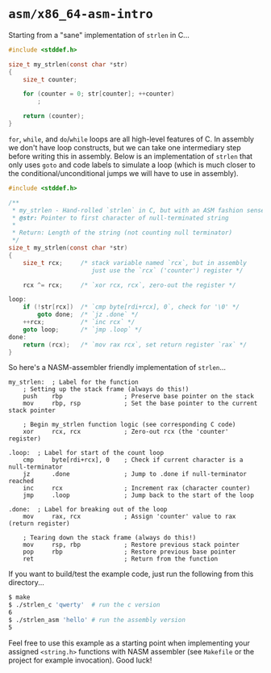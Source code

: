 # `asm/x86_64-asm-intro`

Starting from a "sane" implementation of `strlen` in C...

```c
#include <stddef.h>

size_t my_strlen(const char *str)
{
	size_t counter;

	for (counter = 0; str[counter]; ++counter)
		;

	return (counter);
}
```

`for`, `while`, and `do`/`while` loops are all high-level features of C. In assembly we don't have loop constructs, but we can take one intermediary step before writing this in assembly. Below is an implementation of `strlen` that only uses `goto` and code labels to simulate a loop (which is much closer to the conditional/unconditional jumps we will have to use in assembly).


```c
#include <stddef.h>

/**
 * my_strlen - Hand-rolled `strlen` in C, but with an ASM fashion sense!
 * @str: Pointer to first character of null-terminated string
 *
 * Return: Length of the string (not counting null terminator)
 */
size_t my_strlen(const char *str)
{
    size_t rcx;     /* stack variable named `rcx`, but in assembly
                       just use the `rcx` ('counter') register */

    rcx ^= rcx;     /* `xor rcx, rcx`, zero-out the register */

loop:
    if (!str[rcx])  /* `cmp byte[rdi+rcx], 0`, check for '\0' */
		goto done;  /* `jz .done` */
    ++rcx;          /* `inc rcx` */
    goto loop;      /* `jmp .loop` */
done:
    return (rcx);   /* `mov rax rcx`, set return register `rax` */
}
```

So here's a NASM-assembler friendly implementation of `strlen`...

```
my_strlen:  ; Label for the function
    ; Setting up the stack frame (always do this!)
    push    rbp                 ; Preserve base pointer on the stack
    mov     rbp, rsp            ; Set the base pointer to the current stack pointer

    ; Begin my_strlen function logic (see corresponding C code)
    xor     rcx, rcx            ; Zero-out rcx (the 'counter' register)

.loop:  ; Label for start of the count loop
    cmp     byte[rdi+rcx], 0    ; Check if current character is a null-terminator
    jz      .done               ; Jump to .done if null-terminator reached
    inc     rcx                 ; Increment rax (character counter)
    jmp     .loop               ; Jump back to the start of the loop

.done:  ; Label for breaking out of the loop
    mov     rax, rcx            ; Assign 'counter' value to rax (return register)

    ; Tearing down the stack frame (always do this!)
    mov     rsp, rbp            ; Restore previous stack pointer
    pop     rbp                 ; Restore previous base pointer
    ret                         ; Return from the function
```

If you want to build/test the example code, just run the following from this directory...
```bash
$ make
$ ./strlen_c 'qwerty'  # run the c version
6
$ ./strlen_asm 'hello' # run the assembly version
5
```

Feel free to use this example as a starting point when implementing your assigned `<string.h>` functions with NASM assembler (see `Makefile` or the project for example invocation). Good luck!
